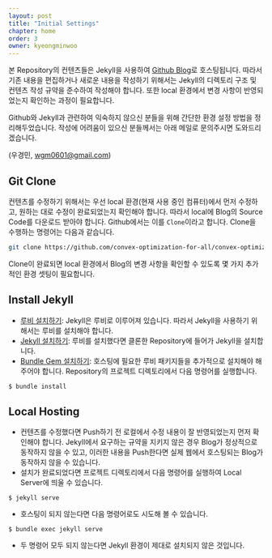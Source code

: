 ```yaml
---
layout: post
title: "Initial Settings"
chapter: home
order: 3
owner: kyeongminwoo
---
```


본 Repository의 컨텐츠들은 Jekyll을 사용하여 [Github Blog](<https://convex-optimization-for-all.github.io/>)로 호스팅됩니다. 따라서 기존 내용을 편집하거나 새로운 내용을 작성하기 위해서는 Jekyll의 디렉토리 구조 및 컨텐츠 작성 규약을 준수하여 작성해야 합니다. 또한 local 환경에서 변경 사항이 반영되었는지 확인하는 과정이 필요합니다. 

Github와 Jekyll과 관련하여 익숙하지 않으신 분들을 위해 간단한 환경 설정 방법을 정리해두었습니다. 작성에 어려움이 있으신 분들께서는 아래 메일로 문의주시면 도와드리겠습니다.

(우경민, wgm0601@gmail.com)

## Git Clone

컨텐츠를 수정하기 위해서는 우선 local 환경(현재 사용 중인 컴퓨터)에서 먼저 수정하고, 원하는 대로 수정이 완료되었는지 확인해야 합니다. 따라서 local에 Blog의 Source Code를 다운로드 받아야 합니다. Github에서는 이를 `Clone`이라고 합니다. Clone을 수행하는 명령어는 다음과 같습니다.

```bash
git clone https://github.com/convex-optimization-for-all/convex-optimization-for-all.github.io.git
```

Clone이 완료되면 local 환경에서 Blog의 변경 사항을 확인할 수 있도록 몇 가지 추가적인 환경 셋팅이 필요합니다.

## Install Jekyll

- [루비 설치하기](<https://jekyllrb-ko.github.io/docs/installation/>): Jekyll은 루비로 이루어져 있습니다. 따라서 Jekyll을 사용하기 위해서는 루비를 설치해야 합니다.
- [Jekyll 설치하기](<https://jekyllrb-ko.github.io/docs/>): 루비를 설치했다면 클론한 Repository에 들어가 Jekyll을 설치합니다.
- [Bundle Gem 설치하기](<https://jekyllrb-ko.github.io/docs/>): 호스팅에 필요한 루비 패키지들을 추가적으로 설치해야 해주어야 합니다. Repository의 프로젝트 디렉토리에서 다음 명령어를 실행합니다.

```bash
$ bundle install
```

## Local Hosting

- 컨텐츠를 수정했다면 Push하기 전 로컬에서 수정 내용이 잘 반영되었는지 먼저 확인해야 합니다. Jekyll에서 요구하는 규약을 지키지 않은 경우 Blog가 정상적으로 동작하지 않을 수 있고, 이러한 내용을 Push한다면 실제 웹에서 호스팅되는 Blog가 동작하지 않을 수 있습니다.
- 설치가 완료되었다면 프로젝트 디렉토리에서 다음 명령어를 실행하여 Local Server에 띄울 수 있습니다.

```
$ jekyll serve
```

- 호스팅이 되지 않는다면 다음 명령어로도 시도해 볼 수 있습니다.

```
$ bundle exec jekyll serve
```

- 두 명령어 모두 되지 않는다면 Jekyll 환경이 제대로 설치되지 않은 것입니다.